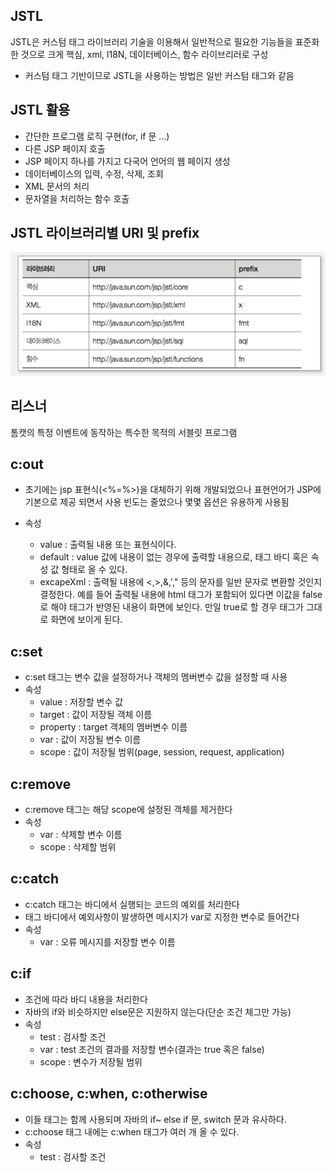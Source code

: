 ## JSTL

JSTL은 커스텀 태그 라이브러리 기술을 이용해서 일반적으로 필요한 기능들을 표준화한 것으로 크게 핵심, xml, l18N, 데이터베이스, 함수 라이브리러로 구성

- 커스텀 태그 기반이므로 JSTL을 사용하는 방법은 일반 커스텀 태그와 같음

## JSTL 활용

- 간단한 프로그램 로직 구현(for, if 문 ...)
- 다른 JSP 페이지 호출
- JSP 페이지 하나를 가지고 다국어 언어의 웹 페이지 생성
- 데이터베이스의 입력, 수정, 삭제, 조회
- XML 문서의 처리
- 문자열을 처리하는 함수 호출

## JSTL 라이브러리별 URI 및 prefix

![prefix](./01.png)

## 리스너

톰캣의 특정 이벤트에 동작하는 특수한 목적의 서블릿 프로그램

## c:out

- 초기에는 jsp 표현식(<%=%>)을 대체하기 위해 개발되었으나 표현언어가 JSP에 기본으로 제공 되면서 사용 빈도는 줄었으나 몇몇 옵션은 유용하게 사용됨

- 속성
  - value : 출력될 내용 또는 표현식이다.
  - default : value 값에 내용이 없는 경우에 출력할 내용으로, 태그 바디 혹은 속성 값 형태로 올 수 있다.
  - excapeXml : 출력될 내용에 <,>,&,'," 등의 문자를 일반 문자로 변환할 것인지 결정한다. 예를 들어 출력될 내용에 html 태그가 포함되어 있다면 이값을 false로 해야 태그가 반영된 내용이 화면에 보인다. 만일 true로 할 경우 태그가 그대로 화면에 보이게 된다.

## c:set

- c:set 태그는 변수 값을 설정하거나 객체의 멤버변수 값을 설정할 때 사용
- 속성
  - value : 저장할 변수 값
  - target : 값이 저장될 객체 이름
  - property : target 객체의 멤버변수 이름
  - var : 값이 저장될 변수 이름
  - scope : 값이 저장될 범위(page, session, request, application)

## c:remove

- c:remove 태그는 해당 scope에 설정된 객체를 제거한다
- 속성
  - var : 삭제할 변수 이름
  - scope : 삭제할 범위

## c:catch

- c:catch 태그는 바디에서 실행되는 코드의 예외를 처리한다
- 태그 바디에서 예외사항이 발생하면 메시지가 var로 지정한 변수로 들어간다
- 속성
  - var : 오류 메시지를 저장할 변수 이름

## c:if

- 조건에 따라 바디 내용을 처리한다
- 자바의 if와 비슷하지만 else문은 지원하지 않는다(단순 조건 체그만 가능)
- 속성
  - test : 검사할 조건
  - var : test 조건의 결과를 저장할 변수(결과는 true 혹은 false)
  - scope : 변수가 저장될 범위

## c:choose, c:when, c:otherwise

- 이들 태그는 함께 사용되며 자바의 if~ else if 문, switch 문과 유사하다.
- c:choose 태그 내에는 c:when 태그가 여러 개 올 수 있다.
- 속성
  - test : 검사할 조건
